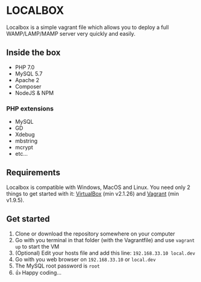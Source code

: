 LOCALBOX
==========
Localbox is a simple vagrant file which allows you to deploy a full WAMP/LAMP/MAMP server very quickly and easily.

## Inside the box
* PHP 7.0
* MySQL 5.7
* Apache 2
* Composer
* NodeJS & NPM

### PHP extensions
* MySQL
* GD
* Xdebug
* mbstring
* mcrypt
* etc...

## Requirements
Localbox is compatible with Windows, MacOS and Linux. You need only 2 things to get started with it: [VirtualBox](https://www.virtualbox.org/) (min v2.1.26) and [Vagrant](https://www.vagrantup.com/) (min v1.9.5).

## Get started
1. Clone or download the repository somewhere on your computer
2. Go with you terminal in that folder (with the Vagrantfile) and use `vagrant up` to start the VM
3. (Optional) Edit your hosts file and add this line: `192.168.33.10 local.dev`
4. Go with you web browser on `192.168.33.10` or `local.dev`
5. The MySQL root password is `root`
6. :thumbsup: Happy coding...